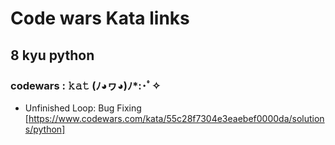 # Code wars Kata links 
## 8 kyu python
### codewars : 𝚔𝚊𝚝 (ﾉ◕ヮ◕)ﾉ*:･ﾟ✧

* Unfinished Loop: Bug Fixing [https://www.codewars.com/kata/55c28f7304e3eaebef0000da/solutions/python]
